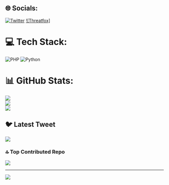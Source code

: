 
## 🌐 Socials:
[![Twitter](https://img.shields.io/badge/Twitter-%231DA1F2.svg?logo=Twitter&logoColor=white)](https://twitter.com/foulenzer) 
[![Threatfox]](https://threatfox.abuse.ch/user/2616/)

# 💻 Tech Stack:
![PHP](https://img.shields.io/badge/php-%23777BB4.svg?style=for-the-badge&logo=php&logoColor=white) ![Python](https://img.shields.io/badge/python-3670A0?style=for-the-badge&logo=python&logoColor=ffdd54)
# 📊 GitHub Stats:
![](https://github-readme-stats.vercel.app/api?username=foulenzer&theme=dark&hide_border=false&include_all_commits=true&count_private=true)<br/>
![](https://github-readme-streak-stats.herokuapp.com/?user=foulenzer&theme=dark&hide_border=false)<br/>
![](https://github-readme-stats.vercel.app/api/top-langs/?username=foulenzer&theme=dark&hide_border=false&include_all_commits=true&count_private=true&layout=compact)

## 🐦 Latest Tweet
[![](https://gtce.itsvg.in/api?username=foulenzer)](https://github.com/VishwaGauravIn/github-twitter-card-embed)

### 🔝 Top Contributed Repo
![](https://github-contributor-stats.vercel.app/api?username=foulenzer&limit=5&theme=dark&combine_all_yearly_contributions=true)

---
[![](https://visitcount.itsvg.in/api?id=foulenzer&icon=0&color=0)](https://visitcount.itsvg.in)

<!-- Proudly created with GPRM ( https://gprm.itsvg.in ) -->
